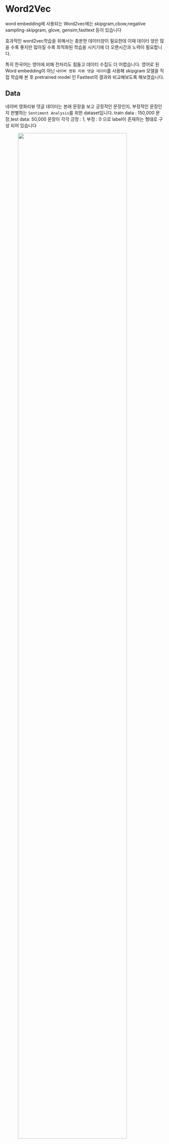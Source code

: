 # Word2Vec
word embedding에 사용되는 Word2vec에는 skipgram,cbow,negative sampling-skipgram, glove, gensim,fasttext 등이 있습니다

효과적인 word2vec학습을 위해서는 충분한 데이터양이 필요한데 이때 데이터 양은 많을 수록 좋지만 많아질 수록 최적화된 학습을 시키기에 더 오랜시간과 노력이 필요합니다. 

특히 한국어는 영어에 비해 전처리도 힘들고 데이터 수집도 더 어렵습니다. 영어로 된 Word embedding이 아닌 `네이버 영화 리뷰 댓글 데이터`를 사용해  skipgram 모델을 직접 학습해 본 후 pretrained model 인 Fasttext의 결과와 비교해보도록 해보겠습니다.

## Data
네이버 영화리뷰 댓글 데이터는 본래 문장을 보고 긍정적인 문장인지, 부정적인 문장인지 판별하는 `Sentiment Analysis`를 위한 dataset입니다.
train data : 150,000 문장,test data: 50,000 문장이 각각 긍정 : 1, 부정 : 0 으로 label이 존재하는 형태로 구성 되어 있습니다
<figure>
<img src = https://images.velog.io/images/jyong0719/post/0b5fb68d-e6e5-4b02-80a1-8d7e576de453/image.png width=90%>
<figcaption align = "center"><b>Fig 1.train dataset</b></figcaption>
</figure>

* 데이터 전처리
1. 중복 문장 제거
2. 한글 제외 특수문자 제거
3. 공백 제거 
4. 전 처리 후 ''만 남은 문장 Nan 처리 후 Nan 제거

<figure>
<img src =https://images.velog.io/images/jyong0719/post/dfaa3164-c08d-4cf4-9e07-626340d97c29/image.png    style="width:90%">
<figcaption align = "center"><b>Fig 2.Data with preprocessing</b></figcaption>
</figure>


한국어 문장 분석기 `konlpy mecab`을 사용하여 형태소 기준으로 tockenize

token 등장 횟수로 vocabulary 생성

<figure>
<img src =https://images.velog.io/images/jyong0719/post/fc14a1b0-bb96-43b3-aa1a-1cde6287d5df/image.png >
<figcaption align = "left"><b>Fig 3.Vocab with counts</b></figcaption>
</figure>

총 종류의 수는 48022가지지만 단어가 전체 문장 데이터셋에서 등장 횟수가 20번 이상인 단어들만 남기고 나머지는 `<unknown>`으로 처리 하였더니 4886가지가 남았습니다 

## Model training

기존 문장 datset에서 4886가지의 vocabulary를 사용해 skipgram training pair를 구축하였습니다

학습에 사용되는 pair sample은 2771024개로 4886개 단어 + unk로 총 4887 차원의 데이터를 100 차원으로 embedding하는 모델을 구축하였습니다.
<figure>
<img src =https://images.velog.io/images/jyong0719/post/ad90cfe3-473b-45ba-9193-464540355ff7/image.png style="width:80%">
<figcaption align = "center"><b>Fig 4.skipgram model</b></figcaption>
</figure>

train epoch - loss 그래프
![](https://images.velog.io/images/jyong0719/post/3782dbd6-ff41-436c-a774-bbaa28291482/image.png)
 
## Fasttext

Fasttext는 Facebook에서 학습 후 제공하는 opensource로 
총 157개의 언어에 대한 word embedding을 제공합니다

![](https://images.velog.io/images/jyong0719/post/17c1d482-da65-4dcf-a897-ac51e3892505/image.png)

```python
from gensim import models

ko_model = models.fasttext.load_facebook_model('./fasttext_korean/cc.ko.300.bin.gz')
for w, sim in ko_model.wv.most_similar('파이썬'):
    print(f'{w}: {sim}')
-----
Python: 0.5650615692138672
자이썬: 0.5624369382858276
레일스: 0.5598082542419434
파이썬을: 0.5595802068710327
언어용: 0.5288202166557312
파이썬의: 0.5250024795532227
프로그래밍: 0.5225088596343994
wxPython: 0.5222088694572449
파이썬이나: 0.5201171636581421
함수형: 0.5187377333641052
---
print(ko_model.wv.similarity("코딩", '파이썬'))
print(ko_model.wv.similarity("파이썬", '자바'))
print(ko_model.wv.similarity("파이썬", '딥러닝'))
print(ko_model.wv.similarity("자바스크립트", '자바'))
print(ko_model.wv.similarity("아이스크림", '컴퓨터'))
---
0.3680165
0.43627012
0.33482772
0.44514233
0.1794334
---
print(ko_model.wv.most_similar(positive=['어벤져스', '아이언맨'], negative=['스파이더맨'], topn=1))
---
[('아이언맨2', 0.48837676644325256)]
```

## Visualize word embedding with T-sne

|T-sne|skipgram|Pretrained -Fasttext|
|---|---|---|
|2 dim|![](https://images.velog.io/images/jyong0719/post/7b802fd2-2a4b-4684-950b-5ff667292131/image.png)|![](https://images.velog.io/images/jyong0719/post/c0fff7a8-4a2f-4714-9be9-888955fd4c68/image.png)|
|3dim|![](https://images.velog.io/images/jyong0719/post/f144df14-73d8-4a9b-87e0-16624785ff64/image.png)|![](https://images.velog.io/images/jyong0719/post/4977b8f1-907f-4d91-9129-5f3d3ca18b39/image.png)|

Fasttext에서 비슷한 단어들끼리 훨씬 잘 분포함을 느낄 수 있었습니다


* 출처 
Naver 영화 리뷰 댓글 데이터 - https://github.com/e9t/nsmc/

Fasttext - https://fasttext.cc/docs/en/crawl-vectors.html
